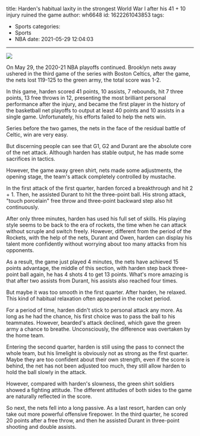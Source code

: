 title: Harden's habitual laxity in the strongest World War I after his 41 + 10 injury ruined the game
author: wh6648
id: 1622261043853
tags: 
- Sports
categories: 
- Sports
- NBA
date: 2021-05-29 12:04:03
---
![](https://p0.itc.cn/q_70/images01/20210529/f1a0b5f9da764cc281dde9e3f114878e.jpeg)


On May 29, the 2020-21 NBA playoffs continued. Brooklyn nets away ushered in the third game of the series with Boston Celtics, after the game, the nets lost 119-125 to the green army, the total score was 1-2.

In this game, harden scored 41 points, 10 assists, 7 rebounds, hit 7 three points, 13 free throws in 12, presenting the most brilliant personal performance after the injury, and became the first player in the history of the basketball net playoffs to output at least 40 points and 10 assists in a single game. Unfortunately, his efforts failed to help the nets win.

Series before the two games, the nets in the face of the residual battle of Celtic, win are very easy.

But discerning people can see that G1, G2 and Durant are the absolute core of the net attack. Although harden has stable output, he has made some sacrifices in tactics.

However, the game away green shirt, nets made some adjustments, the opening stage, the team's attack completely controlled by mustache.

In the first attack of the first quarter, harden forced a breakthrough and hit 2 + 1. Then, he assisted Durant to hit the three-point ball. His strong attack, "touch porcelain" free throw and three-point backward step also hit continuously.

After only three minutes, harden has used his full set of skills. His playing style seems to be back to the era of rockets, the time when he can attack without scruple and switch freely. However, different from the period of the Rockets, with the help of the nets, Durant and Owen, harden can display his talent more confidently without worrying about too many attacks from his opponents.

As a result, the game just played 4 minutes, the nets have achieved 15 points advantage, the middle of this section, with harden step back three-point ball again, he has 4 shots 4 to get 13 points. What's more amazing is that after two assists from Durant, his assists also reached four times.

But maybe it was too smooth in the first quarter. After harden, he relaxed. This kind of habitual relaxation often appeared in the rocket period.

For a period of time, harden didn't stick to personal attack any more. As long as he had the chance, his first choice was to pass the ball to his teammates. However, bearded's attack declined, which gave the green army a chance to breathe. Unconsciously, the difference was overtaken by the home team.

Entering the second quarter, harden is still using the pass to connect the whole team, but his limelight is obviously not as strong as the first quarter. Maybe they are too confident about their own strength, even if the score is behind, the net has not been adjusted too much, they still allow harden to hold the ball slowly in the attack.

However, compared with harden's slowness, the green shirt soldiers showed a fighting attitude. The different attitudes of both sides to the game are naturally reflected in the score.

So next, the nets fell into a long passive. As a last resort, harden can only take out more powerful offensive firepower. In the third quarter, he scored 20 points after a free throw, and then he assisted Durant in three-point shooting and double assists.

